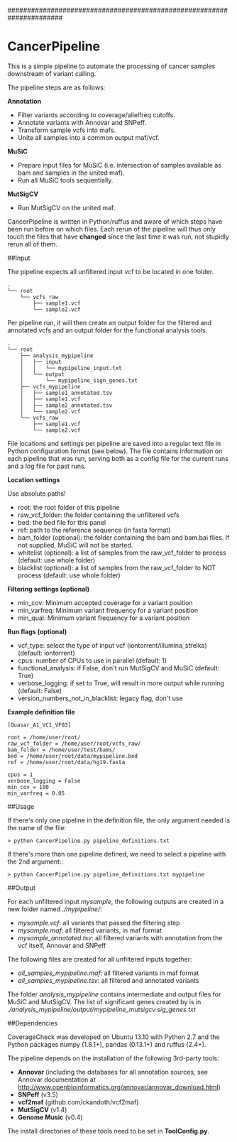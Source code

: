 ######################################################################
# CancerPipeline 

This is a simple pipeline to automate the processing of cancer samples downstream of variant calling. 

The pipeline steps are as follows:

**Annotation**

- Filter variants according to coverage/allelfreq cutoffs.
- Annotate variants with Annovar and SNPeff.
- Transform sample vcfs into mafs.
- Unite all samples into a common output maf/vcf.

**MuSiC**

- Prepare input files for MuSiC (i.e. intersection of samples available as bam and samples in the united maf).
- Run all MuSiC tools sequentially.

**MutSigCV**

- Run MutSigCV on the united maf.

CancerPipeline is written in Python/ruffus and aware of which steps have been run before on which files. Each rerun of the pipeline will thus only 
touch the files that have **changed** since the last time it was run, not stupidly rerun all of them.

##Input

The pipeline expects all unfiltered input vcf to be located in one folder.

    .
    └── root
        └── vcfs_raw
            ├── sample1.vcf
            └── sample2.vcf

Per pipeline run, it will then create an output folder for the filtered and annotated vcfs and an output folder for the functional analysis tools.

    .
    └── root
        ├── analysis_mypipeline
        │   ├── input
        │   │   └── mypipeline_input.txt
        │   └── output
        │       └── mypipeline_sign_genes.txt
        ├── vcfs_mypipeline
        │   ├── sample1_annotated.tsv
        │   ├── sample1.vcf
        │   ├── sample2_annotated.tsv
        │   └── sample2.vcf
        └── vcfs_raw
            ├── sample1.vcf
            └── sample2.vcf

File locations and settings per pipeline are saved into a regular text file in Python configuration format (see below).
The file contains information on each pipeline that was run, serving both as a config file for the current runs and a log file for past runs.

**Location settings**

Use absolute paths!

- root: the root folder of this pipeline 
- raw_vcf_folder: the folder containing the unfiltered vcfs
- bed: the bed file for this panel  
- ref: path to the reference sequence (in fasta format)
- bam_folder (optional): the folder containing the bam and bam.bai files. If not supplied, MuSiC will not be started.
- whitelist (optional): a list of samples from the raw_vcf_folder to process (default: use whole folder) 
- blacklist (optional): a list of samples from the raw_vcf_folder to NOT process (default: use whole folder) 

**Filtering settings (optional)**
- min_cov: Minimum accepted coverage for a variant position
- min_varfreq: Minimum variant frequency for a variant position
- min_qual: Minimum variant frequency for a variant position 

**Run flags (optional)**
- vcf_type: select the type of input vcf (iontorrent/illumina_strelka) (default: iontorrent)
- cpus: number of CPUs to use in parallel (default: 1)
- functional_analysis: if False, don't run MutSigCV and MuSiC (default: True)
- verbose_logging: if set to True, will result in more output while running (default: False)
- version_numbers_not_in_blacklist: legacy flag, don't use

**Example definition file**

    [Quasar_A1_VC1_VF03]
    
    root = /home/user/root/
    raw_vcf_folder = /home/user/root/vcfs_raw/
    bam_folder = /home/user/test/bams/
    bed = /home/user/root/data/mypipeline.bed
    ref = /home/user/root/data/hg19.fasta

    cpus = 1
    verbose_logging = False 
    min_cov = 100
    min_varfreq = 0.05


##Usage

If there's only one pipeline in the definition file, the only argument needed is the name of the file:

    > python CancerPipeline.py pipeline_definitions.txt

If there's more than one pipeline defined, we need to select a pipeline with the 2nd argument::

    > python CancerPipeline.py pipeline_definitions.txt mypipeline

##Output

For each unfiltered input *mysample*, the following outputs are created in a new folder named *./mypipeline/*:

- *mysample.vcf*: all variants that passed the filtering step
- *mysample.maf*: all filtered variants, in maf format
- *mysample_annotated.tsv*: all filtered variants with annotation from the vcf itself, Annovar and SNPeff

The following files are created for all unfiltered inputs together:

- *all_samples_mypipeline.maf*: all filtered variants in maf format 
- *all_samples_mypipeline.tsv*: all filtered and annotated variants

The folder *analysis_mypipeline* contains intermediate and output files for MuSiC and MutSigCV.
The list of significant genes created by is in *./analysis_mypipeline/output/mypipeline_mutsigcv.sig_genes.txt*

##Dependencies

CoverageCheck was developed on Ubuntu 13.10 with Python 2.7 and the Python packages numpy (1.8.1+), pandas (0.13.1+) and ruffus (2.4+). 

The pipeline depends on the installation of the following 3rd-party tools:

- **Annovar** (including the databases for all annotation sources, see Annovar documentation at http://www.openbioinformatics.org/annovar/annovar_download.html)
- **SNPeff** (v3.5)
- **vcf2maf** (github.com/ckandoth/vcf2maf)
- **MutSigCV** (v1.4)
- **Genome Music** (v0.4)

The install directories of these tools need to be set in **ToolConfig.py**.




